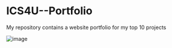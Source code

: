 # ICS4U--Portfolio

My repository contains a website portfolio for my top 10 projects

![image](https://user-images.githubusercontent.com/55112712/73127123-a9cbda00-3f89-11ea-912e-bdc54fbda289.png)
